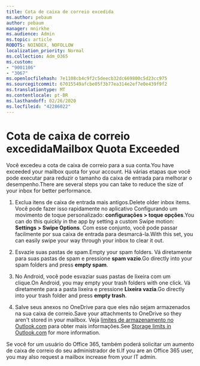 ```yaml
---
title: Cota de caixa de correio excedida
ms.author: pebaum
author: pebaum
manager: mnirkhe
ms.audience: Admin
ms.topic: article
ROBOTS: NOINDEX, NOFOLLOW
localization_priority: Normal
ms.collection: Adm_O365
ms.custom:
- "9001106"
- "3067"
ms.openlocfilehash: 7e1108cb4c9f2c5deecb32dc669800c5d23cc975
ms.sourcegitcommit: 67015549afcbe05f3b77ea314e2ef7e0e439f9f2
ms.translationtype: MT
ms.contentlocale: pt-BR
ms.lasthandoff: 02/26/2020
ms.locfileid: "42286022"
---
```

# <a name="mailbox-quota-exceeded"></a><span data-ttu-id="15e76-102">Cota de caixa de correio excedida</span><span class="sxs-lookup"><span data-stu-id="15e76-102">Mailbox Quota Exceeded</span></span>

<span data-ttu-id="15e76-103">Você excedeu a cota de caixa de correio para a sua conta.</span><span class="sxs-lookup"><span data-stu-id="15e76-103">You have exceeded your mailbox quota for your account.</span></span> <span data-ttu-id="15e76-104">Há várias etapas que você pode executar para reduzir o tamanho da caixa de entrada para melhorar o desempenho.</span><span class="sxs-lookup"><span data-stu-id="15e76-104">There are several steps you can take to reduce the size of your inbox for better performance.</span></span>

1. <span data-ttu-id="15e76-105">Exclua itens de caixa de entrada mais antigos.</span><span class="sxs-lookup"><span data-stu-id="15e76-105">Delete older inbox items.</span></span> <span data-ttu-id="15e76-106">Você pode fazer isso rapidamente no aplicativo Configurando um movimento de toque personalizado: **configurações > toque opções**.</span><span class="sxs-lookup"><span data-stu-id="15e76-106">You can do this quickly in the app by setting a custom Swipe motion: **Settings > Swipe Options**.</span></span> <span data-ttu-id="15e76-107">Com esse conjunto, você pode passar facilmente por sua caixa de entrada para desmarcá-la.</span><span class="sxs-lookup"><span data-stu-id="15e76-107">With this set, you can easily swipe your way through your inbox to clear it out.</span></span>

2. <span data-ttu-id="15e76-108">Esvazie suas pastas de spam.</span><span class="sxs-lookup"><span data-stu-id="15e76-108">Empty your spam folders.</span></span> <span data-ttu-id="15e76-109">Vá diretamente para suas pastas de spam e pressione **spam vazio**.</span><span class="sxs-lookup"><span data-stu-id="15e76-109">Go directly into your spam folders and press **empty spam**.</span></span>

3. <span data-ttu-id="15e76-110">No Android, você pode esvaziar suas pastas de lixeira com um clique.</span><span class="sxs-lookup"><span data-stu-id="15e76-110">On Android, you may empty your trash folders with one click.</span></span> <span data-ttu-id="15e76-111">Vá diretamente para a pasta lixeira e pressione **Lixeira vazia**.</span><span class="sxs-lookup"><span data-stu-id="15e76-111">Go directly into your trash folder and press **empty trash**.</span></span> 

4. <span data-ttu-id="15e76-112">Salve seus anexos no OneDrive para que eles não sejam armazenados na sua caixa de correio.</span><span class="sxs-lookup"><span data-stu-id="15e76-112">Save your attachments to OneDrive so they aren't stored in your mailbox.</span></span> <span data-ttu-id="15e76-113">Veja [limites de armazenamento no Outlook.com](https://support.office.com/article/storage-limits-in-outlook-com-7ac99134-69e5-4619-ac0b-2d313bba5e9e) para obter mais informações.</span><span class="sxs-lookup"><span data-stu-id="15e76-113">See [Storage limits in Outlook.com](https://support.office.com/article/storage-limits-in-outlook-com-7ac99134-69e5-4619-ac0b-2d313bba5e9e) for more information.</span></span> 

<span data-ttu-id="15e76-114">Se você for um usuário do Office 365, também poderá solicitar um aumento de caixa de correio do seu administrador de ti.</span><span class="sxs-lookup"><span data-stu-id="15e76-114">If you are an Office 365 user, you may also request a mailbox increase from your IT admin.</span></span>